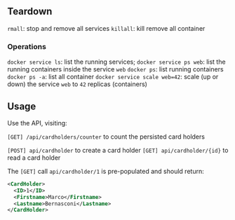 

## Teardown

`rmall`: stop and remove all services
`killall`: kill remove all container

### Operations

`docker service ls`: list the running services;
`docker service ps web`: list the running containers inside the service `web`
`docker ps`: list running containers
`docker ps -a`: list all container
`docker service scale web=42`: scale (up or down) the service `web` to `42` replicas (containers)

## Usage

Use the API, visiting:

`[GET] /api/cardholders/counter` to count the persisted card holders

`[POST] api/cardholder` to create a card holder
`[GET] api/cardholder/{id}` to read a card holder


The `[GET]` call `api/cardholder/1` is pre-populated and should return:

```xml
<CardHolder>
  <ID>1</ID>
  <Firstname>Marco</Firstname>
  <Lastname>Bernasconi</Lastname>
</CardHolder>
```

